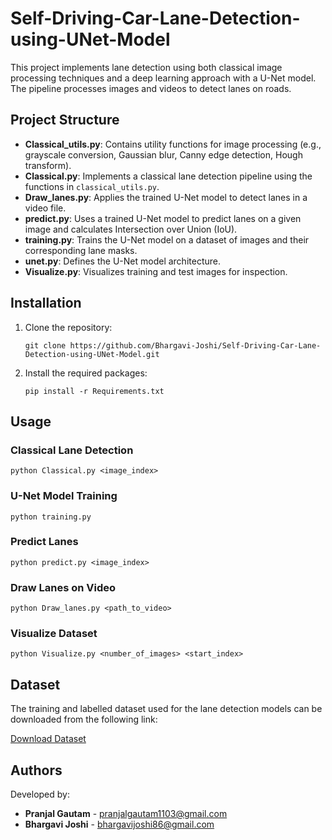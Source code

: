 <!DOCTYPE html>
<html lang="en">
<head>
    <meta charset="UTF-8">
    <meta name="viewport" content="width=device-width, initial-scale=1.0">
</head>
<body>

<h1>Self-Driving-Car-Lane-Detection-using-UNet-Model</h1>

<p>This project implements lane detection using both classical image processing techniques and a deep learning approach with a U-Net model. The pipeline processes images and videos to detect lanes on roads.</p>

<h2>Project Structure</h2>
<ul>
    <li><strong>Classical_utils.py</strong>: Contains utility functions for image processing (e.g., grayscale conversion, Gaussian blur, Canny edge detection, Hough transform).</li>
    <li><strong>Classical.py</strong>: Implements a classical lane detection pipeline using the functions in <code>classical_utils.py</code>.</li>
    <li><strong>Draw_lanes.py</strong>: Applies the trained U-Net model to detect lanes in a video file.</li>
    <li><strong>predict.py</strong>: Uses a trained U-Net model to predict lanes on a given image and calculates Intersection over Union (IoU).</li>
    <li><strong>training.py</strong>: Trains the U-Net model on a dataset of images and their corresponding lane masks.</li>
    <li><strong>unet.py</strong>: Defines the U-Net model architecture.</li>
    <li><strong>Visualize.py</strong>: Visualizes training and test images for inspection.</li>
</ul>

<h2>Installation</h2>
<ol>
    <li>Clone the repository:
        <pre><code>git clone https://github.com/Bhargavi-Joshi/Self-Driving-Car-Lane-Detection-using-UNet-Model.git</code></pre>
    </li>
    <li>Install the required packages:
        <pre><code>pip install -r Requirements.txt</code></pre>
    </li>
</ol>

<h2>Usage</h2>

<h3>Classical Lane Detection</h3>
<pre><code>python Classical.py &lt;image_index&gt;</code></pre>

<h3>U-Net Model Training</h3>
<pre><code>python training.py</code></pre>

<h3>Predict Lanes</h3>
<pre><code>python predict.py &lt;image_index&gt;</code></pre>

<h3>Draw Lanes on Video</h3>
<pre><code>python Draw_lanes.py &lt;path_to_video&gt;</code></pre>

<h3>Visualize Dataset</h3>
<pre><code>python Visualize.py &lt;number_of_images&gt; &lt;start_index&gt;</code></pre>

<h2>Dataset</h2>
<p>The training and labelled dataset used for the lane detection models can be downloaded from the following link:</p>
<p><a href="https://1024terabox.com/s/1yl4k5BYNWXlRUpoFvMgkZA" target="_blank">Download Dataset</a></p>

<h2>Authors</h2>
<p>Developed by:</p>
<ul>
    <li><strong>Pranjal Gautam</strong> - <a href="pranjalgautam1103@gmail.com">pranjalgautam1103@gmail.com</a></li>
    <li><strong>Bhargavi Joshi</strong> - <a href="mailto:bhargavijoshi86@gmail.comm">bhargavijoshi86@gmail.com</a></li>
</ul>
</body>
</html>
